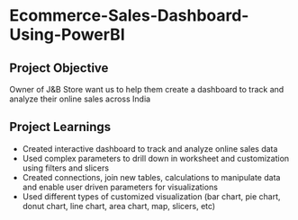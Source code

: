 # Ecommerce-Sales-Dashboard-Using-PowerBI

## Project Objective
Owner of J&B Store want us to help them create a dashboard to track and analyze their online sales across India

## Project Learnings
- Created interactive dashboard to track and analyze online sales data
- Used complex parameters to drill down in worksheet and customization using filters and slicers
- Created connections, join new tables, calculations to manipulate data and enable user driven parameters for visualizations
- Used different types of customized visualization (bar chart, pie chart, donut chart, line chart, area chart, map, slicers, etc)
